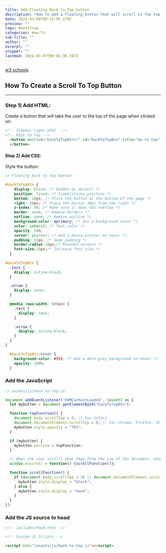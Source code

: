 ```yaml
---
title: Add Floating Back-to-Top button
description: "How to Add a floating button that will scroll to the top of a page? "
date: 2023-03-09T00:15:05.278Z
preview: ""
tags: Bootstrap
categories: How-To
sub-title: ""
author: ""
excerpt: ""
snippet: ""
lastmod: 2024-03-07T00:01:36.787Z
---
```


[w3 schools](https://www.w3schools.com/howto/howto_js_scroll_to_top.asp)

## How To Create a Scroll To Top Button
------------------------------------

### Step 1) Add HTML:

Create a button that will take the user to the top of the page when clicked on:

```html
<!-- Sidebar-right.html  -->
<!-- Back to Top -->
  <button onclick="backToTopBtn()" id="backToTopBtn" title="Go to top" class="btn btn-primary">{{ site.data.ui-text[site.locale].back_to_top | default: 'Back to Top' }} &uarr;
  </button>
```
#### Step 2) Add CSS:

Style the button:

```scss
// Floating back to top button

#backToTopBtn { 
    display: block; /* Hidden by default */
    position: fixed; /* Fixed/sticky position */
    bottom: 20px; /* Place the button at the bottom of the page */
    right: 30px; /* Place the button 30px from the right */
    z-index: 99; /* Make sure it does not overlap */
    border: none; /* Remove borders */
    outline: none; /* Remove outline */
    background-color: $primary; /* Set a background color */
    color: inherit; /* Text color */
    opacity: 50%;
    cursor: pointer; /* Add a mouse pointer on hover */
    padding: 15px; /* Some padding */
    border-radius:10px;/* Rounded corners */
    font-size:18px;/* Increase font size */
  }
    
#backToTopBtn {
  .text {
    display: inline-block;
  }

  .arrow {
    display: none;
  }

  @media (max-width: 600px) {
    .text {
      display: none;
    }

    .arrow {
      display: inline-block;
    }
  }
}

  #backToTopBtn:hover { 
    background-color: #555; /* Add a dark-grey background on hover */ 
    opacity: 100%;
  }
```

### Add the JavaScript

```js
// assets/js/back-to-top.js

document.addEventListener('DOMContentLoaded', (event) => {
  let mybutton = document.getElementById("backToTopBtn");

  function topFunction() {
    document.body.scrollTop = 0; // For Safari
    document.documentElement.scrollTop = 0; // For Chrome, Firefox, IE and Opera
    mybutton.style.opacity = "75%";
  }

  if (mybutton) {
    mybutton.onclick = topFunction;
  }

  // When the user scrolls down 20px from the top of the document, show the button
  window.onscroll = function() {scrollFunction()};

  function scrollFunction() {
    if (document.body.scrollTop > 20 || document.documentElement.scrollTop > 20) {
      mybutton.style.display = "block";
    } else {
      mybutton.style.display = "none";
    }
  }
});
```

### Add the JS source to head

```html
<!-- includes/head.html -->

<!-- Custom JS Scripts -->

<script src="/assets/js/back-to-top.js"></script>

```

